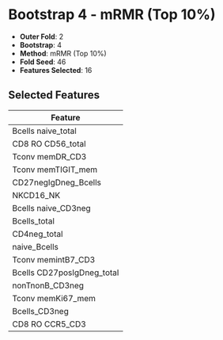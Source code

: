 # Bootstrap 4 - mRMR (Top 10%)

- **Outer Fold**: 2
- **Bootstrap**: 4
- **Method**: mRMR (Top 10%)
- **Fold Seed**: 46
- **Features Selected**: 16

## Selected Features

| Feature |
|---------|
| Bcells naive_total |
| CD8 RO CD56_total |
| Tconv memDR_CD3 |
| Tconv memTIGIT_mem |
| CD27negIgDneg_Bcells |
| NKCD16_NK |
| Bcells naive_CD3neg |
| Bcells_total |
| CD4neg_total |
| naive_Bcells |
| Tconv memintB7_CD3 |
| Bcells CD27posIgDneg_total |
| nonTnonB_CD3neg |
| Tconv memKi67_mem |
| Bcells_CD3neg |
| CD8 RO CCR5_CD3 |
